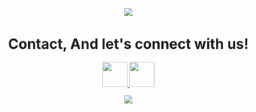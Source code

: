 <p align="center">
  <img src="https://capsule-render.vercel.app/api?type=waving&color=gradient&text=Hello!&height=100&section=header"/>
</p>

<h1 align="center">
  Contact, And let's connect with us!
</h1>

<p align="center">
<a href="https://discord.com/users/1082930092730220545">
  <img height="50" src="https://static.vecteezy.com/system/resources/previews/006/892/625/non_2x/discord-logo-icon-editorial-free-vector.jpg"/>
</a>
<a href="https://twitter.com/aominehg">
  <img height="50" src="https://static.dezeen.com/uploads/2023/07/x-logo-twitter-elon-musk_dezeen_2364_col_0-1-852x479.jpg)https://static.dezeen.com/uploads/2023/07/x-logo-twitter-elon-musk_dezeen_2364_col_0-1-852x479.jpg"/>
</a>
</p>


<p align="center">
  <img src="https://capsule-render.vercel.app/api?type=waving&color=gradient&height=100&section=footer"/>
</p>

